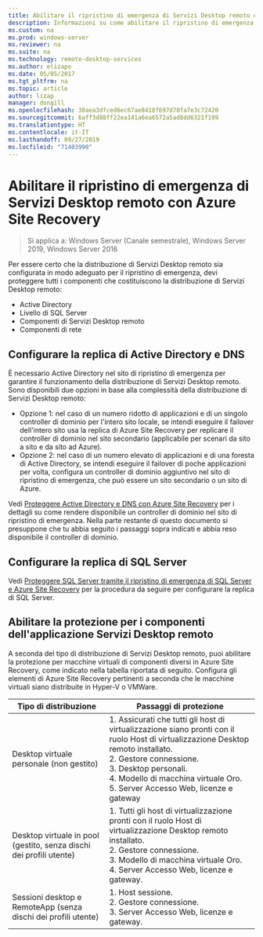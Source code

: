 ```yaml
---
title: Abilitare il ripristino di emergenza di Servizi Desktop remoto con Azure Site Recovery
description: Informazioni su come abilitare il ripristino di emergenza di Servizi Desktop remoto con Azure Site Recovery.
ms.custom: na
ms.prod: windows-server
ms.reviewer: na
ms.suite: na
ms.technology: remote-desktop-services
ms.author: elizapo
ms.date: 05/05/2017
ms.tgt_pltfrm: na
ms.topic: article
author: lizap
manager: dongill
ms.openlocfilehash: 38aea3dfced6ec67ae8418f697d78fa7e3c72420
ms.sourcegitcommit: 6aff3d88ff22ea141a6ea6572a5ad8dd6321f199
ms.translationtype: HT
ms.contentlocale: it-IT
ms.lasthandoff: 09/27/2019
ms.locfileid: "71403990"
---
```

# <a name="enable-disaster-recovery-of-rds-using-azure-site-recovery"></a>Abilitare il ripristino di emergenza di Servizi Desktop remoto con Azure Site Recovery

>Si applica a: Windows Server (Canale semestrale), Windows Server 2019, Windows Server 2016

Per essere certo che la distribuzione di Servizi Desktop remoto sia configurata in modo adeguato per il ripristino di emergenza, devi proteggere tutti i componenti che costituiscono la distribuzione di Servizi Desktop remoto:

- Active Directory
- Livello di SQL Server
- Componenti di Servizi Desktop remoto
- Componenti di rete

## <a name="configure-active-directory-and-dns-replication"></a>Configurare la replica di Active Directory e DNS

È necessario Active Directory nel sito di ripristino di emergenza per garantire il funzionamento della distribuzione di Servizi Desktop remoto. Sono disponibili due opzioni in base alla complessità della distribuzione di Servizi Desktop remoto:

- Opzione 1: nel caso di un numero ridotto di applicazioni e di un singolo controller di dominio per l'intero sito locale, se intendi eseguire il failover dell'intero sito usa la replica di Azure Site Recovery per replicare il controller di dominio nel sito secondario (applicabile per scenari da sito a sito e da sito ad Azure).
- Opzione 2: nel caso di un numero elevato di applicazioni e di una foresta di Active Directory, se intendi eseguire il failover di poche applicazioni per volta, configura un controller di dominio aggiuntivo nel sito di ripristino di emergenza, che può essere un sito secondario o un sito di Azure.

Vedi [Proteggere Active Directory e DNS con Azure Site Recovery](/azure/site-recovery/site-recovery-active-directory) per i dettagli su come rendere disponibile un controller di dominio nel sito di ripristino di emergenza. Nella parte restante di questo documento si presuppone che tu abbia seguito i passaggi sopra indicati e abbia reso disponibile il controller di dominio.

## <a name="set-up-sql-server-replication"></a>Configurare la replica di SQL Server

Vedi [Proteggere SQL Server tramite il ripristino di emergenza di SQL Server e Azure Site Recovery](/azure/site-recovery/site-recovery-sql) per la procedura da seguire per configurare la replica di SQL Server.

## <a name="enable-protection-for-the-rds-application-components"></a>Abilitare la protezione per i componenti dell'applicazione Servizi Desktop remoto

A seconda del tipo di distribuzione di Servizi Desktop remoto, puoi abilitare la protezione per macchine virtuali di componenti diversi in Azure Site Recovery, come indicato nella tabella riportata di seguito. Configura gli elementi di Azure Site Recovery pertinenti a seconda che le macchine virtuali siano distribuite in Hyper-V o VMWare.


|               Tipo di distribuzione                |                                                                                                     Passaggi di protezione                                                                                                     |
|----------------------------------------------|--------------------------------------------------------------------------------------------------------------------------------------------------------------------------------------------------------------------------|
|     Desktop virtuale personale (non gestito)     | 1. Assicurati che tutti gli host di virtualizzazione siano pronti con il ruolo Host di virtualizzazione Desktop remoto installato.    </br>2. Gestore connessione.  </br>3. Desktop personali. </br>4. Modello di macchina virtuale Oro. </br>5. Server Accesso Web, licenze e gateway |
| Desktop virtuale in pool (gestito, senza dischi dei profili utente) |                    1. Tutti gli host di virtualizzazione pronti con il ruolo Host di virtualizzazione Desktop remoto installato.  </br>2. Gestore connessione.  </br>3. Modello di macchina virtuale Oro. </br>4. Server Accesso Web, licenze e gateway.                    |
|   Sessioni desktop e RemoteApp (senza dischi dei profili utente)   |                                                          1. Host sessione.  </br>2. Gestore connessione. </br>3. Server Accesso Web, licenze e gateway.                                                           |

